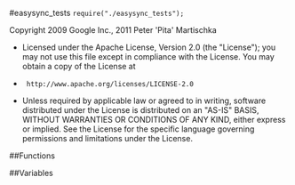 #easysync_tests
`require("./easysync_tests");`

Copyright 2009 Google Inc., 2011 Peter 'Pita' Martischka
* Licensed under the Apache License, Version 2.0 (the "License");
you may not use this file except in compliance with the License.
You may obtain a copy of the License at
*      http://www.apache.org/licenses/LICENSE-2.0
* Unless required by applicable law or agreed to in writing, software
distributed under the License is distributed on an "AS-IS" BASIS,
WITHOUT WARRANTIES OR CONDITIONS OF ANY KIND, either express or implied.
See the License for the specific language governing permissions and
limitations under the License.

##Functions

##Variables

